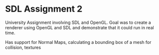 # SDL Assignment 2
University Assignment involving SDL and OpenGL. Goal was to create a renderer using OpenGL and SDL and demonstrate that it could run in real time.

Has support for Normal Maps, calculating a bounding box of a mesh for collision, textures
